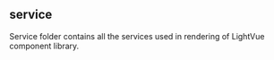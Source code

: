 ## service

Service folder contains all the services used in rendering of LightVue component library.
